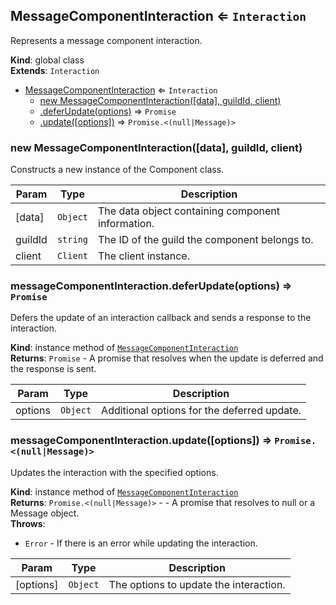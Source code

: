 <a name="MessageComponentInteraction"></a>

## MessageComponentInteraction ⇐ <code>Interaction</code>
Represents a message component interaction.

**Kind**: global class  
**Extends**: <code>Interaction</code>  

* [MessageComponentInteraction](#MessageComponentInteraction) ⇐ <code>Interaction</code>
    * [new MessageComponentInteraction([data], guildId, client)](#new_MessageComponentInteraction_new)
    * [.deferUpdate(options)](#MessageComponentInteraction+deferUpdate) ⇒ <code>Promise</code>
    * [.update([options])](#MessageComponentInteraction+update) ⇒ <code>Promise.&lt;(null\|Message)&gt;</code>

<a name="new_MessageComponentInteraction_new"></a>

### new MessageComponentInteraction([data], guildId, client)
Constructs a new instance of the Component class.


| Param | Type | Description |
| --- | --- | --- |
| [data] | <code>Object</code> | The data object containing component information. |
| guildId | <code>string</code> | The ID of the guild the component belongs to. |
| client | <code>Client</code> | The client instance. |

<a name="MessageComponentInteraction+deferUpdate"></a>

### messageComponentInteraction.deferUpdate(options) ⇒ <code>Promise</code>
Defers the update of an interaction callback and sends a response to the interaction.

**Kind**: instance method of [<code>MessageComponentInteraction</code>](#MessageComponentInteraction)  
**Returns**: <code>Promise</code> - A promise that resolves when the update is deferred and the response is sent.  

| Param | Type | Description |
| --- | --- | --- |
| options | <code>Object</code> | Additional options for the deferred update. |

<a name="MessageComponentInteraction+update"></a>

### messageComponentInteraction.update([options]) ⇒ <code>Promise.&lt;(null\|Message)&gt;</code>
Updates the interaction with the specified options.

**Kind**: instance method of [<code>MessageComponentInteraction</code>](#MessageComponentInteraction)  
**Returns**: <code>Promise.&lt;(null\|Message)&gt;</code> - - A promise that resolves to null or a Message object.  
**Throws**:

- <code>Error</code> - If there is an error while updating the interaction.


| Param | Type | Description |
| --- | --- | --- |
| [options] | <code>Object</code> | The options to update the interaction. |

